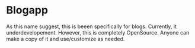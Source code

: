 # Blogapp
As this name suggest, this is beeen specifically for blogs. Currently, it underdevelopement. However, this is completely OpenSource. Anyone can make a copy of it and use/customize as needed.
